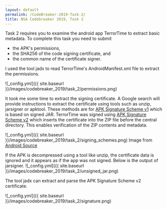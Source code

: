 ```yaml
---
layout: default
permalink: /CodeBreaker-2019-Task-2/
title: NSA Codebreaker 2019, Task 2
---
```


Task 2 requires you to examine the android app TerrorTime to extract basic metadata. To complete this task you need to submit<br>
- the APK's permissions, <br>
- the SHA256 of the code signing certificate, and <br>
- the common name of the certificate signer. 

I used the tool jadx to read TerrorTime's AndroidManifest.xml file to extract the permissions. 

![_config.yml]({{ site.baseurl }}/images/codebreaker_2019/task_2/permissions.png)

It took me some time to extract the signing certificate. A Google search will provide instructions to extract the certificate using tools such as unzip, jarsigner or apktool. These methods are for [APK Signature Scheme v1](https://source.android.com/security/apksigning#v1) which is based on signed JAR. TerrorTime was signed using [APK Signature Scheme v2](https://source.android.com/security/apksigning/v2) which inserts the certificate into the ZIP file before the central directory. This enables verification of the ZIP contents and metadata. 

![_config.yml]({{ site.baseurl }}/images/codebreaker_2019/task_2/signing_schemes.png)
Image from [Android Source](https://source.android.com/security/apksigning/v2)

If the APK is decompressed using a tool like unzip, the certificate data is ignored and it appears as if the app was not signed. Below is the output of jarsigner. 
![_config.yml]({{ site.baseurl }}/images/codebreaker_2019/task_2/unsigned_jar.png)

The tool jadx can extract and parse the APK Signature Scheme v2 certificate. 

![_config.yml]({{ site.baseurl }}/images/codebreaker_2019/task_2/signature.png)